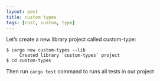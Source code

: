 ```yaml
---
layout: post
title: custom types
tags: [rust, custom, type]
---
```


Let’s create a new library project called custom-type:

```
$ cargo new custom-types --lib
     Created library `custom-types` project
$ cd custom-types
```

Then run `cargo test` command to runs all tests in our project
